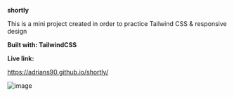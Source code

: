**shortly**

This is a mini project created in order to practice Tailwind CSS & responsive design

**Built with: TailwindCSS**

**Live link:**

https://adrians90.github.io/shortly/


![image](https://github.com/adrians90/shortly/assets/128593202/568e9bd7-f228-494a-a497-8200cb557a5f)
